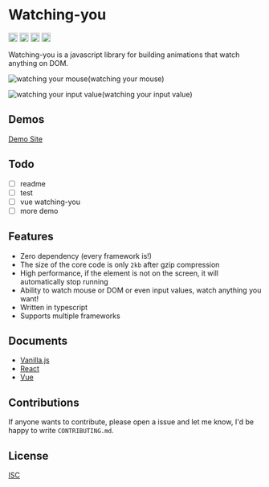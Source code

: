 # Watching-you

<a href="https://www.npmjs.com/package/watching-you"><img src="https://badge.fury.io/js/watching-you.svg" alt="npm version" height="18"></a>
<a href="https://github.com/jj811208/watching-you/actions/workflows/deploy-pages.yml"><img src="https://github.com/jj811208/watching-you/actions/workflows/deploy-pages.yml/badge.svg" alt="npm version" height="18"></a>
<a href="https://github.com/jj811208/watching-you/actions/workflows/npm-publish-core.yml"><img src="https://github.com/jj811208/watching-you/actions/workflows/npm-publish-core.yml/badge.svg" alt="npm version" height="18"></a>
<a href="https://github.com/jj811208/watching-you/actions/workflows/npm-publish-react.yml"><img src="https://github.com/jj811208/watching-you/actions/workflows/npm-publish-react.yml/badge.svg" alt="npm version" height="18"></a>

Watching-you is a javascript library for building animations that watch anything on DOM.

![watching your mouse](https://github.com/jj811208/watching-you/blob/main/static/1.gif)(watching your mouse)


![watching your input value](https://github.com/jj811208/watching-you/blob/main/static/2.gif)(watching your input value)

## Demos

<a href="https://jj811208.github.io/watching-you" target="_blank">Demo Site</a>

## Todo

- [ ] readme
- [ ] test
- [ ] vue watching-you
- [ ] more demo

## Features

- Zero dependency (every framework is!)
- The size of the core code is only `2kb` after gzip compression
- High performance, if the element is not on the screen, it will automatically stop running
- Ability to watch mouse or DOM or even input values, watch anything you want!
- Written in typescript
- Supports multiple frameworks

## Documents

- [Vanilla.js](https://github.com/jj811208/watching-you/tree/main/packages/core)
- [React](https://github.com/jj811208/watching-you/tree/main/packages/react)
- [Vue](https://github.com/jj811208/watching-you/blob/main/packages/vue)

## Contributions

If anyone wants to contribute, please open a issue and let me know, I'd be happy to write `CONTRIBUTING.md`.

## License

[ISC](https://github.com/jj811208/watching-you/blob/main/LICENSE.md)